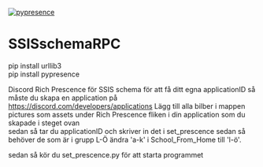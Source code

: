 [![pypresence](https://img.shields.io/badge/using-pypresence-00bb88.svg?style=for-the-badge&logo=discord&logoWidth=20)](https://github.com/qwertyquerty/pypresence)

# SSISschemaRPC
pip install urllib3\
pip install pypresence

Discord Rich Prescence för SSIS schema
för att få ditt egna applicationID så måste du skapa en application på
https://discord.com/developers/applications
Lägg till alla bilber i mappen pictures som assets under Rich Prescence fliken i din application som du skapade i steget ovan\
sedan så tar du applicationID och skriver in det i set_prescence 
sedan så behöver de som är i grupp L-Ö ändra 'a-k' i School_From_Home till 'l-ö'. 

sedan så kör du set_prescence.py för att starta programmet
